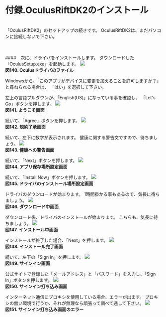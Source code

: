 # 付録.OculusRiftDK2のインストール
<br>
「OculusRiftDK2」のセットアップの続きです。
OculusRiftDK2は、まだパソコンに接続しないで下さい。
<br>
<br>
<br>



####　次に、ドライバをインストールします。 
ダウンロードした「OculusSetup.exe」を起動します。
![](/Graphics/Oculus_Rift_DK2/Install/1.jpg)  
**図140. Oculusドライバのファイル**
<br>


Windowsから、「このアプリがデバイスに変更を加えることを許可しますか？」と尋ねられる場合は、
「はい」を選択して下さい。
<br>


左上の言語プルダウンが、「English(US)」になっている事を確認し、
「Let's Go」ボタンを押します。
![](/Graphics/Oculus_Rift_DK2/Install/2.jpg)  
**図141. ようこそ画面**
<br>


続いて、「Agree」ボタンを押します。
![](/Graphics/Oculus_Rift_DK2/Install/3.jpg)  
**図142. 規約了承画面**
<br>


続いて、左下に数字が表示されます。
健康に関する警告文ですので、待ちましょう。
![](/Graphics/Oculus_Rift_DK2/Install/4.jpg)  
**図143. 健康への警告画面**
<br>


続いて、「Next」ボタンを押します。
![](/Graphics/Oculus_Rift_DK2/Install/5.jpg)  
**図144. アプリ保存場所設定画面**
<br>


続いて、「Install Now」ボタンを押します。
![](/Graphics/Oculus_Rift_DK2/Install/6.jpg)  
**図145. ドライバのインストール場所設定画面**
<br>


ドライバのダウンロードが始まります。
1時間掛かる事もあるので、気長に待ちましょう。
![](/Graphics/Oculus_Rift_DK2/Install/7.jpg)  
**図146. ダウンロード中画面**
<br>


ダウンロード後、ドライバのインストールが始まります。
こちらも、気長に待ちましょう。
![](/Graphics/Oculus_Rift_DK2/Install/8.jpg)  
**図147. インストール中画面**
<br>


インストールが終了した場合、「Next」を押します。
![](/Graphics/Oculus_Rift_DK2/Install/9.jpg)  
**図148. インストール完了画面**
<br>


続いて、左下の「Sign in」を押します。
![](/Graphics/Oculus_Rift_DK2/Install/10.jpg)  
**図149. サインイン画面**
<br>


公式サイトで登録した「メールアドレス」と「パスワード」を入力し、「Sign In」ボタンを押します。
![](/Graphics/Oculus_Rift_DK2/Install/11.jpg)  
**図150. サインイン打ち込み画面**
<br>


インターネット通信にプロキシを使用している場合、エラーが出ます。
プロキシの無い環境で行うか、それが無理なら頑張って調べて通して下さい。
![](/Graphics/Oculus_Rift_DK2/Install/12.jpg)  
**図151. サインイン打ち込み画面のエラー**
<br>


